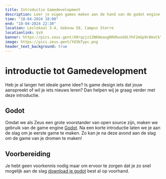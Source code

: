 ```yaml
---
title: Introductie Gamedevelopment
description: Leer je eigen games maken aan de hand van de godot engine!
time: "18-04-2024 18:00"
end: "18-04-2024 22:30"
location: Leslokaal 3.4, Gebouw S9, Campus Sterre
locationlink: $s9
banner: https://pics.zeus.gent/X0rqzjz12N6HeaogRRdhxoSOLYhF2mGp9c0mvCkY.jpg
image: https://pics.zeus.gent/YU3bTypc.png
header_text_background: true
---
```


# introductie tot Gamedevelopment

Heb je al langer het ideale game idee? Is game design iets dat jouw aanspreekt of wil je iets nieuws leren?
Dan helpen wij je graag verder met deze introductie.

## Godot

Omdat we als Zeus een grote voorstander van open source zijn, maken we gebruik van de game engine [Godot](https://godotengine.org/).
Na een korte introductie laten we je aan de slag om je eerste game te maken.
Zo kan je na deze avond aan de slag om de game van je dromen te maken!

## Voorbereiding

Je hebt geen voorkennis nodig maar om ervoor te zorgen dat je zo snel mogelijk aan de slag [download je godot](https://godotengine.org/download) best al op voorhand.
